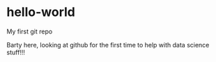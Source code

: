# hello-world
My first git repo

Barty here, looking at github for the first time to help with data science stuff!!!
